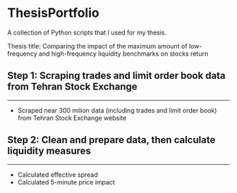 # ThesisPortfolio
A collection of Python scripts that I used for my thesis.

Thesis title: Comparing the impact of the maximum amount of low-frequency and high-frequency liquidity benchmarks on stocks return

## Step 1: Scraping trades and limit order book data from Tehran Stock Exchange
---
* Scraped near 300 milion data (including trades and limit order book) from Tehran Stock Exchange website
## Step 2: Clean and prepare data, then calculate liquidity measures
---
* Calculated effective spread
* Calculated 5-minute price impact
